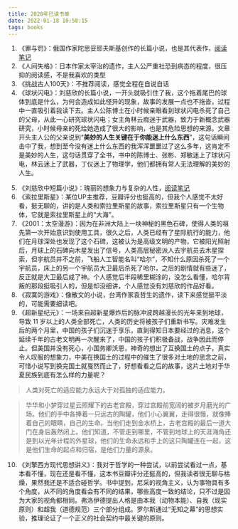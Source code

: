 ```yaml
---
title: 2020年已读书单
date: 2022-01-18 10:58:15
tags: books
---
```


1. 《罪与罚》：俄国作家陀思妥耶夫斯基创作的长篇小说，也是其代表作，[阅读笔记](/2021/12/30/罪与罚-小记/)
2. 《人间失格》：日本作家太宰治的遗作，主人公严重社恐到病态的程度，很压抑的阅读感，不是我喜欢的类型
3. 《挑战古人100天》：不推荐阅读，感觉全程在自说自话
4. 《球状闪电》：刘慈欣的长篇小说，一开头就吸引住了我，这个拖着尾巴的球体到底是什么，为何会造成如此怪异的现象，故事的发展一点也不拖沓，过程中一直吸引着我读下去。主人公陈博士在小时候亲眼看到球状闪电杀死了自己的父母，从此一心研究球状闪电；女主角林云痴迷于武器，致力于新概念武器研究，小时候母亲的死给她造成了很大的影响，也是其危险思想的来源。文章开头主人公的父亲说到“**美妙的人生关键在于你能迷上什么东西**”，这句话瞬间击中了我，想到至今没有迷上什么东西的我浑浑噩噩过了这么多年，这肯定不是美妙的人生，这句话贯穿了全书，书中的陈博士、张彬、郑敏迷上了球状闪电，林云迷上了武器，丁仪迷上了物理学，他们都拥有常人无法理解的美妙的人生。
<!-- more -->
5. 《刘慈欣中短篇小说》：瑰丽的想象力与复杂的人性，[阅读笔记](/2022/01/18/刘慈欣中短篇小说/)
6. 《索拉里斯星》：某位UP主推荐，豆瓣评分也挺高的，但我个人感觉不太好看，挺无聊的，讲的是人类和索拉里斯星的故事，索拉里斯星只有一个生物体，它就是索拉里斯星上的“大海”。
7. 《2001：太空漫游》：因为在非洲大陆上一块神秘的黑色石碑，使得人类的祖先第一次开始意识到使用工具，很久之后，人类已经有了星际航行的能力，他们在月球深处也发现了这个石碑，这被认为是高级文明的产物，它被阳光照射后，月球上的石碑向木星发出了信号，人类高层秘密派人去宇航员去木星探索，但宇航员并不之前，飞船人工智能名叫“哈尔”，不知什么原因杀死了一个宇航员，床上的另一个宇航员大卫最后杀死了哈尔，之后的剧情就有些迷了，反正就是大卫最后成了神。个人感觉后半段稀里糊涂的，没怎么看懂，哈尔背叛的那段挺吸引人的，但是却没细讲，个人感觉没有刘慈欣的作品好看。
8. 《寂寞的游戏》：像散文的小说，台湾作家袁哲生的遗作，读下来感觉挺平淡的，可能需要细读吧。
9. 《超新星纪元》：一场来自超新星爆炸后的脉冲波跨越漫长的光年来到地球，导致 11 岁以上的人类全部死亡，人类的历史将被孩子们重新书写。灾难发生后的两个月里，中国的孩子们沉迷于享乐，直到得知日本要经过的消息，这个延续千年的古老文明再一次醒来了，中国的孩子们积极备战，战争因此而停止。但美国并没有死心，小国务卿沃恩，神奇的想出了互换国土的点子，真实令人叹服的想象力，中美在换国土的过程中的催生了很多对土地的思念之前，可惜小说写到换完国土就戛然而止了，好想看看之后的故事，这片土地对于华夏民族到底有怎么样的力量呢？

> 人类对死亡的适应能力永远大于对孤独的适应能力。

> 华华和小梦穿过星云照耀下的古老宫殿，穿过宫殿前宽阔的被岁月磨光的广场。他们的手中各捧着一只远古的陶罐，他们小心翼翼，走得很慢，就像捧着自己的眼睛，自己的生命。当他们走到金水桥上，古老宫殿的最后一道大门在身后轰然闭上。他们知道，不管走到哪里，不管到地球上的天涯海角还是到以光年计程的外星球，他们的生命永远和手上的这只陶罐连在一起，这是他们生命的起点和归宿，是他们力量的源泉。

10. 《刘擎西方现代思想讲义》：我对于哲学的一种尝试，以前尝试看过一点，基本看不懂，现在还是看不懂，这本书豆瓣评分还挺高的，但我读者很无聊与枯燥，果然我还是不适合碰哲学。书中提到，尼采的视角主义，认为事物具有多个角度，从不同的角度看会有不同的结果，哪些高度一致的结论，只不过是因为大家的视角都相同。弗洛伊德提出人格是由本我（动物本能）、自我（现实原则）和超我（道德规范）三个部分组成。罗尔斯通过“无知之幕”的思想实验，推理论证了一个正义的社会契约中最关键的原则。